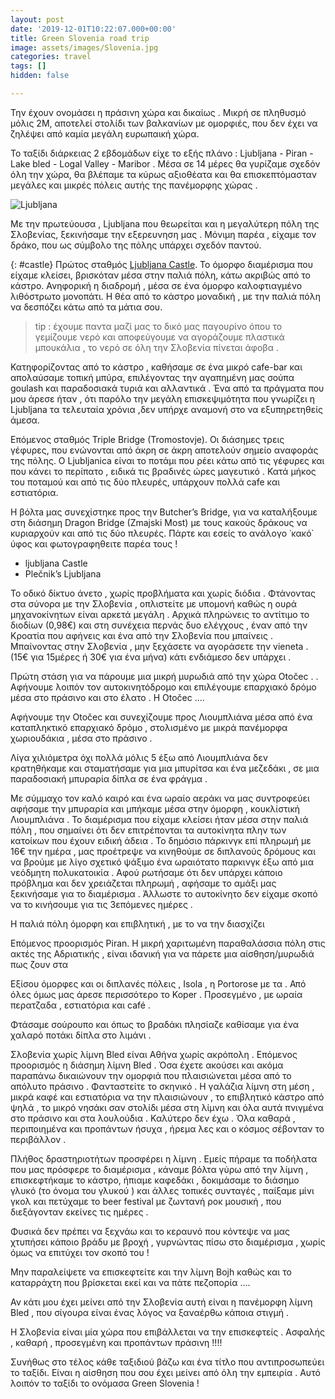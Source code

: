 ```yaml
---
layout: post
date: '2019-12-01T10:22:07.000+00:00'
title: Green Slovenia road trip
image: assets/images/Slovenia.jpg
categories: travel
tags: []
hidden: false

---
```

Την έχουν ονομάσει η πράσινη χώρα και δικαίως . Μικρή σε πληθυσμό μόλις 2M, αποτελεί στολίδι των βαλκανίων με ομορφιές, που δεν έχει να ζηλέψει από καμία μεγάλη ευρωπαική χώρα.

Το ταξίδι διάρκειας  2 εβδομάδων είχε το εξής πλάνο : Ljubljana - Piran - Lake bled - Logal Valley - Maribor . Μέσα σε 14 μέρες θα γυρίζαμε σχεδόν όλη την χώρα, θα βλέπαμε τα κύρως αξιοθέατα και θα επισκεπτόμασταν  μεγάλες και μικρές πόλεις αυτής της πανέμορφης χώρας .

![Ljubljana](https://reisgenie.nl/wp-content/uploads/2017/09/ljubljana-blauwe-uurtje-1-van-1.jpg)

Με την πρωτεύουσα , Ljubljana που θεωρείται και η μεγαλύτερη πόλη της Σλοβενίας, ξεκινήσαμε την εξερευνηση μας . Μόνιμη παρέα , είχαμε τον δράκο, που ως  σύμβολο της πόλης υπάρχει σχεδόν παντού.

{: #castle}
Πρώτος σταθμός  [Ljubljana Castle](/ljubljana-castle). Το όμορφο διαμέρισμα που είχαμε κλείσει, βρισκόταν μέσα στην παλιά πόλη, κάτω ακριβώς από το κάστρο. Ανηφορική η διαδρομή , μέσα σε ένα όμορφο καλοφτιαγμένο  λιθόστρωτο μονοπάτι. Η θέα από το κάστρο μοναδική , με την παλιά πόλη να δεσπόζει κάτω από τα μάτια σου.

> tip :  έχουμε παντα μαζί μας  το δικό μας παγουρίνο όπου το γεμίζουμε νερό  και αποφεύγουμε να αγοράζουμε πλαστικά μπουκάλια , το νερό σε όλη την Σλοβενία πίνεται άφοβα .

Κατηφορίζοντας από το κάστρο ,  καθήσαμε σε ένα μικρό cafe-bar  και απολαύσαμε τοπική μπύρα, επιλέγοντας  την αγαπημένη μας σούπα goulash και παραδοσιακά τυριά και αλλαντικά .
Ένα από τα πράγματα που μου άρεσε ήταν , ότι παρόλο την μεγάλη επισκεψιμότητα που γνωρίζει η Ljubljana  τα τελευταία χρόνια ,δεν υπήρχε αναμονή στο να εξυπηρετηθείς άμεσα.

Επόμενος σταθμός Triple Bridge (Tromostovje). Οι διάσημες τρεις γέφυρες, που ενώνονται από άκρη σε άκρη αποτελούν  σημείο αναφοράς της πόλης. Ο Ljubljanica είναι το ποτάμι που ρέει κάτω από τις γέφυρες και που κάνει το περίπατο , ειδικά τις βραδινές ώρες μαγευτικό . Κατά μήκος του ποταμού και από τις δύο πλευρές, υπάρχουν πολλά cafe και εστιατόρια.

Η βόλτa μας συνεχίστηκε προς την  Butcher’s Bridge,  για να καταλήξουμε στη διάσημη Dragon Bridge (Zmajski Most) με τους κακούς δράκους να κυριαρχούν και από τις δύο πλευρές. Πάρτε και εσείς το ανάλογο ᾽κακό΄ ύφος και φωτογραφηθειτε παρέα τους !

* ljubljana Castle
* Plečnik’s Ljubljana

Το οδικό δίκτυο άνετο , χωρίς προβλήματα και χωρίς διόδια . Φτάνοντας στα σύνορα με την Σλοβενία , οπλιστείτε με υπομονή καθώς η ουρά μηχανοκίνητων  είναι αρκετά μεγάλη . Αρχικά πληρώνεις το αντίτιμο το διοδίων (0,98€) και στη συνέχεια περνάς δυο ελέγχους , έναν από την Κροατία που αφήνεις και ένα από την Σλοβενία που μπαίνεις . Μπαίνοντας στην Σλοβενία , μην ξεχάσετε να αγοράσετε την vieneta . (15€ για 15μέρες ή 30€ για ένα μήνα) κάτι ενδιάμεσο δεν υπάρχει .

Πρώτη στάση για να πάρουμε μια μικρή μυρωδιά από την χώρα Otočec .
. Αφήνουμε λοιπόν τον αυτοκινητόδρομο και επιλέγουμε επαρχιακό δρόμο μέσα στο πράσινο και στο έλατο . Η Otočec ….

Αφήνουμε την Otočec και συνεχίζουμε προς Λιουμπλιάνα μέσα από ένα καταπληκτικό επαρχιακό δρόμο , στολισμένο με μικρά πανέμορφα χωριουδάκια , μέσα στο πράσινο .

Λίγα χιλιόμετρα όχι πολλά μόλις 5 έξω από Λιουμπλιάνα δεν κρατηθήκαμε και σταματήσαμε για μια μπυρίτσα και ένα μεζεδάκι , σε μια παραδοσιακή μπυραρία δίπλα σε ένα φράγμα .

Με σύμμαχο τον καλό καιρό και ένα ωραίο αεράκι να μας συντροφεύει αφήσαμε την μπυραρία και μπήκαμε μέσα στην όμορφη , κουκλίστική Λιουμπλιάνα . Το διαμέρισμα που είχαμε κλείσει ήταν μέσα στην παλιά πόλη , που σημαίνει ότι δεν επιτρέπονται τα αυτοκίνητα πλην των κατοίκων που έχουν ειδική άδεια . Το δημόσιο πάρκινγκ επί πληρωμή με 16€ την ημέρα , μας προέτρεψε να κινηθούμε σε διπλανούς δρόμους και να βρούμε με λίγο σχετικό ψάξιμο ένα ωραιότατο παρκινγκ έξω από μια νεόδμητη πολυκατοικία  . Αφού ρωτήσαμε ότι δεν υπάρχει κάποιο πρόβλημα και δεν χρειάζεται πληρωμή , αφήσαμε το αμάξι μας ξεκινήσαμε για το διαμέρισμα  .  Άλλωστε το αυτοκίνητο δεν είχαμε σκοπό να το κινήσουμε για τις 3επόμενες ημέρες .

Η παλιά πόλη όμορφη και επιβλητική , με το να την διασχίζει

Επόμενος προορισμός Piran. H μικρή  χαριτωμένη παραθαλάσσια πόλη στις ακτές της Αδριατικής , είναι ιδανική για να πάρετε μια αίσθηση/μυρωδιά πως ζουν στα

Εξίσου όμορφες και οι διπλανές πόλεις , Isola  , η Portorose  με τα . Από όλες όμως μας άρεσε περισσότερο το Koper . Προσεγμένο , με ωραία περατζαδα , εστιατόρια και café .

Φτάσαμε σούρουπο και όπως το βραδάκι πλησίαζε καθίσαμε για ένα χαλαρό ποτάκι δίπλα στο λιμάνι .

Σλοβενία χωρίς λίμνη Bled είναι Αθήνα χωρίς ακρόπολη . Επόμενος προορισμός η διάσημη λίμνη Bled . Όσα έχετε ακούσει και ακόμα παραπάνω δικαιώνουν την ομορφιά που πλαισιώνεται μέσα από το απόλυτο πράσινο . Φανταστείτε το σκηνικό . Η γαλάζια λίμνη στη μέση , μικρά καφέ  και  εστιατόρια να την πλαισιώνουν , το επιβλητικό  κάστρο από ψηλά , το μικρό νησάκι σαν στολίδι μέσα στη λίμνη και όλα αυτά πνιγμένα στο πράσινο και στα λουλούδια . Καλύτερο δεν έχω . Όλα καθαρά , περιποιημένα και προπάντων ήσυχα , ήρεμα λες και ο κόσμος σέβονταν το περιβάλλον .

Πλήθος δραστηριοτήτων προσφέρει η λίμνη . Εμείς πήραμε τα ποδήλατα που μας πρόσφερε το διαμέρισμα , κάναμε βόλτα γύρω από την λίμνη , επισκεφτήκαμε το κάστρο, ήπιαμε καφεδάκι , δοκιμάσαμε  το διάσημο γλυκό (το όνομα του γλυκού ) και άλλες τοπικές συνταγές , παίξαμε μίνι γκολ και πετύχαμε το beer festival με ζωντανή ροκ μουσική , που διεξάγονταν εκείνες τις ημέρες .

Φυσικά δεν πρέπει να ξεχνάω και το κεραυνό που κόντεψε να μας χτυπήσει κάποιο βράδυ με βροχή , γυρνώντας πίσω στο διαμέρισμα ,   χωρίς όμως να επιτύχει τον σκοπό του !

Μην παραλείψετε να επισκεφτείτε και την λίμνη Bojh καθώς και το καταρράχτη που βρίσκεται εκεί και να πάτε πεζοπορία ….

Αν κάτι μου έχει μείνει από την Σλοβενία αυτή είναι η πανέμορφη λίμνη Bled , που σίγουρα είναι ένας λόγος να ξαναέρθω κάποια στιγμή .

Η Σλοβενία είναι μία χώρα που επιβάλλεται να την επισκεφτείς . Ασφαλής , καθαρή , προσεγμένη και προπάντων πράσινη !!!!

Συνήθως στο τέλος κάθε ταξιδιού βάζω και ένα τίτλο που αντιπροσωπεύει το ταξίδι. Είναι η αίσθηση που σου έχει μείνει από όλη την εμπειρία . Αυτό λοιπόν το ταξίδι το ονόμασα Green Slovenia !